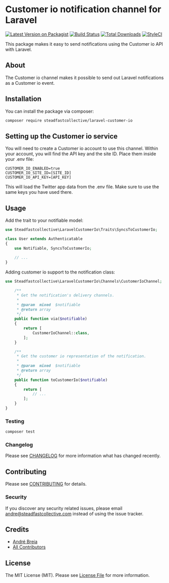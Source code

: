 # Customer io notification channel for Laravel

[![Latest Version on Packagist](https://img.shields.io/packagist/v/steadfastcollective/laravel-customer-io.svg?style=flat-square)](https://packagist.org/packages/steadfastcollective/laravel-customer-io)
[![Build Status](https://travis-ci.com/steadfast-collective/laravel-customer-io.svg?branch=master)](https://travis-ci.com/steadfast-collective/laravel-customer-io)
[![Total Downloads](https://img.shields.io/packagist/dt/steadfastcollective/laravel-customer-io.svg?style=flat-square)](https://packagist.org/packages/steadfastcollective/laravel-customer-io)
[![StyleCI](https://github.styleci.io/repos/279264881/shield?branch=master)](https://github.styleci.io/repos/279264881?branch=master)

This package makes it easy to send notifications using the Customer io API with Laravel.

## About

The Customer io channel makes it possible to send out Laravel notifications as a Customer io event.

## Installation

You can install the package via composer:

```bash
composer require steadfastcollective/laravel-customer-io
```

## Setting up the Customer io service
You will need to create a Customer io account to use this channel. Within your account, you will find the API key and the site ID. Place them inside your .env file:

```
CUSTOMER_IO_ENABLED=true
CUSTOMER_IO_SITE_ID=[SITE_ID]
CUSTOMER_IO_API_KEY=[API_KEY]
```

This will load the Twitter app data from the .env file. Make sure to use the same keys you have used there.

## Usage

Add the trait to your notifiable model:

``` php
use Steadfastcollective\LaravelCustomerIo\Traits\SyncsToCustomerIo;

class User extends Authenticatable
{
    use Notifiable, SyncsToCustomerIo;
    
    // ...
}

```

Adding customer io support to the notification class:

``` php
use Steadfastcollective\LaravelCustomerIo\Channels\CustomerIoChannel;
```
``` php
    /**
     * Get the notification's delivery channels.
     *
     * @param  mixed  $notifiable
     * @return array
     */
    public function via($notifiable)
    {
        return [
            CustomerIoChannel::class,
        ];
    }

    /**
     * Get the customer io representation of the notification.
     *
     * @param  mixed  $notifiable
     * @return array
     */
    public function toCustomerIo($notifiable)
    {
        return [
            // ...
        ];
    }
}
```

### Testing

``` php
composer test
```

### Changelog

Please see [CHANGELOG](CHANGELOG.md) for more information what has changed recently.

## Contributing

Please see [CONTRIBUTING](CONTRIBUTING.md) for details.

### Security

If you discover any security related issues, please email andre@steadfastcollective.com instead of using the issue tracker.

## Credits

- [André Breia](https://github.com/steadfastcollective)
- [All Contributors](../../contributors)

## License

The MIT License (MIT). Please see [License File](LICENSE.md) for more information.